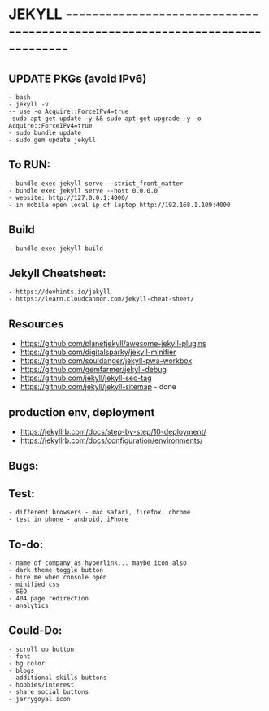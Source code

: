 # JEKYLL ----------------------------------------------------------------------------
## UPDATE PKGs (avoid IPv6)
    - bash
    - jekyll -v
    -- use -o Acquire::ForceIPv4=true
    -sudo apt-get update -y && sudo apt-get upgrade -y -o Acquire::ForceIPv4=true
    - sudo bundle update
    - sudo gem update jekyll

## To RUN:
    - bundle exec jekyll serve --strict_front_matter
    - bundle exec jekyll serve --host 0.0.0.0
    - website: http://127.0.0.1:4000/
    - in mobile open local ip of laptop http://192.168.1.109:4000

## Build
    - bundle exec jekyll build

## Jekyll Cheatsheet:

    - https://devhints.io/jekyll
    - https://learn.cloudcannon.com/jekyll-cheat-sheet/

## Resources

- https://github.com/planetjekyll/awesome-jekyll-plugins
- https://github.com/digitalsparky/jekyll-minifier
- https://github.com/souldanger/jekyll-pwa-workbox
- https://github.com/gemfarmer/jekyll-debug
- https://github.com/jekyll/jekyll-seo-tag
- https://github.com/jekyll/jekyll-sitemap - done

## production env, deployment

- https://jekyllrb.com/docs/step-by-step/10-deployment/
- https://jekyllrb.com/docs/configuration/environments/

## Bugs:

## Test:
    - different browsers - mac safari, firefox, chrome
    - test in phone - android, iPhone
## To-do:
    - name of company as hyperlink... maybe icon also
    - dark theme toggle button
    - hire me when console open
    - minified css
    - SEO
    - 404 page redirection
    - analytics

## Could-Do:
    - scroll up button
    - font
    - bg color
    - blogs
    - additional skills buttons
    - hobbies/interest
    - share social buttons
    - jerrygoyal icon